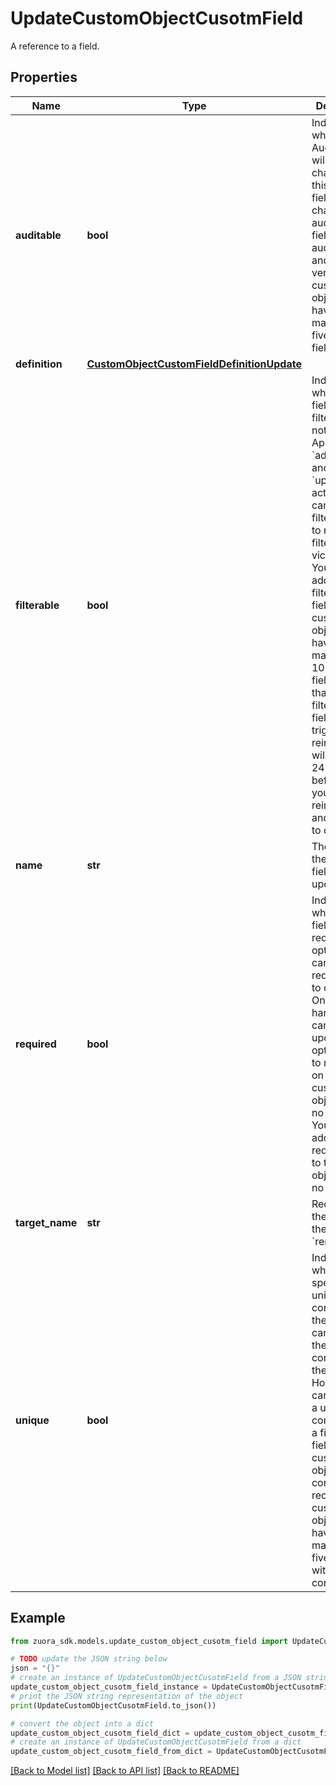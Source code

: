 # UpdateCustomObjectCusotmField

A reference to a field.

## Properties

Name | Type | Description | Notes
------------ | ------------- | ------------- | -------------
**auditable** | **bool** | Indicates whether Audit Trail will record changes of this custom field. You can change auditable fields to non-auditable, and vice versa. One custom object can have a maximum of five auditable fields. | [optional] 
**definition** | [**CustomObjectCustomFieldDefinitionUpdate**](CustomObjectCustomFieldDefinitionUpdate.md) |  | [optional] 
**filterable** | **bool** | Indicates whether the field is filterable or not. Applicable to &#x60;addField&#x60; and &#x60;updateField&#x60; actions.   You can change a filterable field to non-filterable and vice versa. You can also add a filterable field. One custom object can have a maximum of 10 filterable fields.   Note that changing filterable fields triggers reindexing. It will take 12-24 hours before all your data are reindexed and available to query. | [optional] 
**name** | **str** | The name of the custom field to be updated | [optional] 
**required** | **bool** | Indicates whether the field is required or optional.   You can update a required field to optional. On the other hand, you can only update an optional field to required on the custom object with no records.   You can only add a required field to the custom object with no records. | [optional] 
**target_name** | **str** | Required if the &#x60;type&#x60; of the action is &#x60;renameField&#x60; | [optional] 
**unique** | **bool** | Indicates whether to specify a unique constraint to the field. You can remove the unique constraint on the field. However, you can only add a unique constraint to a filterable field if the custom object contains no record. One custom object can have a maximum of five fields with unique constraints. | [optional] 

## Example

```python
from zuora_sdk.models.update_custom_object_cusotm_field import UpdateCustomObjectCusotmField

# TODO update the JSON string below
json = "{}"
# create an instance of UpdateCustomObjectCusotmField from a JSON string
update_custom_object_cusotm_field_instance = UpdateCustomObjectCusotmField.from_json(json)
# print the JSON string representation of the object
print(UpdateCustomObjectCusotmField.to_json())

# convert the object into a dict
update_custom_object_cusotm_field_dict = update_custom_object_cusotm_field_instance.to_dict()
# create an instance of UpdateCustomObjectCusotmField from a dict
update_custom_object_cusotm_field_from_dict = UpdateCustomObjectCusotmField.from_dict(update_custom_object_cusotm_field_dict)
```
[[Back to Model list]](../README.md#documentation-for-models) [[Back to API list]](../README.md#documentation-for-api-endpoints) [[Back to README]](../README.md)


